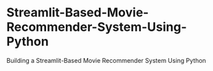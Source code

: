 # Streamlit-Based-Movie-Recommender-System-Using-Python
Building a Streamlit-Based Movie Recommender System Using Python

